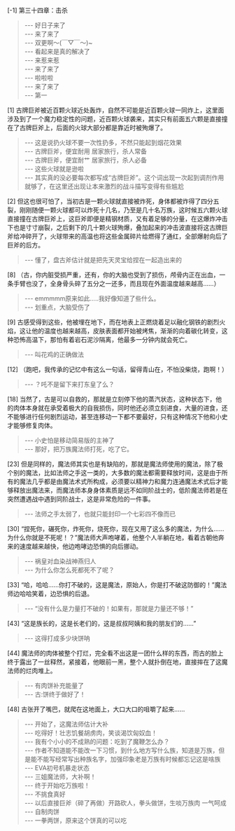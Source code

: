 
[-1] 第三十四章：击杀
>--- 好日子来了<br>
>--- 来了来了<br>
>--- 双更啊～(￣▽￣～)~<br>
>--- 看起来是真的解决了<br>
>--- 来惹来惹<br>
>--- 来了来了<br>
>--- 啦啦啦<br>
>--- 来了来了<br>
>--- 第一<br>

[1] 古牌巨斧被近百颗火球近处轰炸，自然不可能是近百颗火球一同炸上，这里面涉及到了一个魔力稳定性的问题，近百颗火球袭来，其实只有前面五六颗是直接撞在了古牌巨斧上，后面的火球大部分都是靠近时被殉爆了。
>--- 这是说扔火球不要一次性扔多，不然只能起到烟花效果<br>
>--- 古牌巨斧，便宜耐用
居家旅行，杀人常备<br>
>--- 古牌巨斧，便宜耐艹
居家旅行，杀人必备<br>
>--- 这些火球就是逊啦<br>
>--- 其实真的没必要每次都写成“古牌巨斧”。这个词出现一次起到调剂作用就够了，在这里还出现让本来激烈的战斗描写变得有些尴尬<br>

[2] 但这也很可怕了，当初古是一颗火球就直接被炸死，身体都被炸得了四分五裂，刚刚随便一颗火球都可以炸死十几名，乃至是几十名万族，这时候五六颗火球直接撞在古牌巨斧上，这巨斧即便是精钢材质，又有着足够的分量，在这爆炸冲击下也是寸寸崩裂，之后剩下的几十颗火球殉爆，叠加起来的冲击波直接将这古牌巨斧给冲碎开了，火球带来的高温也将这些金属碎片给燃得了通红，全部爆射向后了巨斧的后方。
>--- 懂了，盘古斧估计就是把先天灵宝给捏在一起造出来的<br>

[8] （古，你内脏受损严重，还有，你的大脑也受到了损伤，颅骨内正在出血，一条手臂也没了，全身骨头碎了五分之一还多，而且现在外面温度越来越高……）
>--- emmmmm原来如此.....我好像知道了些什么。<br>
>--- 划重点，大脑受伤了<br>

[9] 古感受得到这些，他被埋在地下，而在地表上正燃烧着足以融化钢铁的剧烈火焰，这让他的温度也越来越高，皮肤表面都开始被烤焦，渐渐的向着碳化转变，这种恐怖高温下，那怕有着岩石泥沙隔离，他最多一分钟内就会死亡。
>--- 叫花鸡的正确做法<br>

[12] （跑吧，我传承的记忆中有这么一句话，留得青山在，不怕没柴烧，跑啊！）
>--- ？吒不是留下来打东皇了么？<br>

[18] 当然了，古是可以自救的，那就是立刻停下他的蒸汽状态，这种状态下，他的肉体本身就在承受着极大的自我损伤，同时他还必须立刻进食，大量的进食，还不能够进行任何剧烈运动，甚至连移动一下都不要最好，只有这种情况下他和小史才能够修复肉体。
>--- 小史怕是移动简易版的主神了<br>
>--- 那好，把万族魔法师打死，吃了它。<br>

[23] 但是同样的，魔法师其实也是有缺陷的，那就是魔法师使用的魔法，除了极个别的魔法，比如法师之手这一类的，大多数的魔法都需要释放时间，这是由于所有的魔法几乎都是由魔法术式所构成，必须要以精神力和魔力连通魔法术式后才能够释放出魔法来，而魔法师本身身体素质是远不如同阶战士的，低阶魔法师若是在突然遭遇战中遇到同阶战士，这是非常危险的一件事。
>--- 法师之手太弱了，也就只能封印一个七彩四不像而已<br>

[30] “捏死你，碾死你，炸死你，烧死你，现在又用了这么多的魔法，为什么……为什么你就是不死呢！？”魔法师大声咆哮着，他整个人半躺在地，看着古朝他奔来的速度越来越快，他边咆哮边恐惧的向后挪动。
>--- 祸皇对血染战神燕归人<br>
>--- 为什么你怎么死都死不了呢？<br>

[33] “哈，哈哈……你打不破的，这是魔法，原始人，你是打不破这防御的！”魔法师边哈哈笑着，边恐惧的后退。
>--- “没有什么是力量打不破的！如果有，那就是力量还不够！”<br>

[43] “这是族长的，这是长老们的，这是叔叔阿姨和我的朋友们的……”
>--- 这得打成多少块饼呐<br>

[44] 魔法师的肉体被整个打烂，完全看不出这是一团什么样的东西，而古的脸上终于露出了一丝释然，紧接着，他眼前一黑，整个人就扑倒在地，直接摔在了这魔法师的烂肉堆上。
>--- 有肉饼补充能量了<br>
>--- 古:饼终于做好了！<br>

[48] 古张开了嘴巴，就爬在这地面上，大口大口的咀嚼了起来……
>--- 开始了，这魔法师估计大补<br>
>--- 吃得好！壮志饥餐胡虏肉，笑谈渴饮匈奴血！<br>
>--- 我有个小小的不成熟的问题：吃到了魔鞭怎么办？<br>
>--- 作者不知道能不能改一下习惯，到什么地方写什么族，知道是万族，但是能不能写经常写出种族名字，加强印象老是万族有时候都忘记这是啥族<br>
>--- EVA初号机暴走状态<br>
>--- 三姐魔法师，大补啊！<br>
>--- 终于开始吃万族啦！<br>
>--- 不挑食真好<br>
>--- 以后直接巨斧（碎了再做）开路砍人，拳头做饼，生啖万族肉 一气呵成<br>
>--- 自制肉饼<br>
>--- 一拳两饼，原来这个饼真的可以吃<br>
